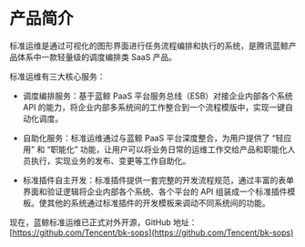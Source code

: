 # 产品简介 

标准运维是通过可视化的图形界面进行任务流程编排和执行的系统，是腾讯蓝鲸产品体系中一款轻量级的调度编排类 SaaS 产品。

标准运维有三大核心服务：
- 调度编排服务：基于蓝鲸 PaaS 平台服务总线（ESB）对接企业内部各个系统 API 的能力，将企业内部多系统间的工作整合到一个流程模版中，实现一键自动化调度。

- 自助化服务：标准运维通过与蓝鲸 PaaS 平台深度整合，为用户提供了 “轻应用” 和 “职能化” 功能，让用户可以将业务日常的运维工作交给产品和职能化人员执行，实现业务的发布、变更等工作自助化。

- 标准插件自主开发：标准插件提供一套完整的开发流程规范，通过丰富的表单界面和验证逻辑将企业内部各个系统、各个平台的 API 组装成一个标准插件模板。使其他的系统通过标准插件的开发模板来调动不同系统间的功能。

现在，蓝鲸标准运维已正式对外开源，GitHub 地址： [https://github.com/Tencent/bk-sops](https://github.com/Tencent/bk-sops)

